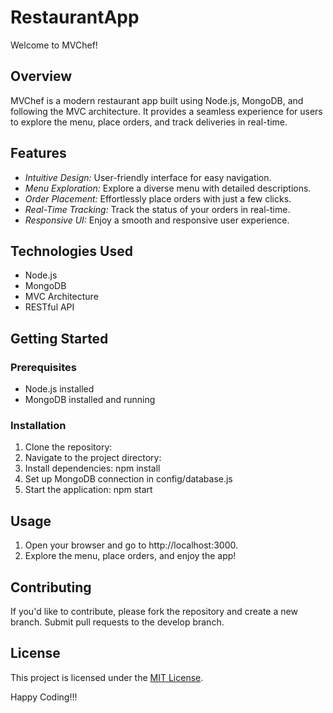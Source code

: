 # RestaurantApp

Welcome to MVChef!

## Overview

MVChef is a modern restaurant app built using Node.js, MongoDB, and following the MVC architecture. It provides a seamless experience for users to explore the menu, place orders, and track deliveries in real-time.

## Features

- *Intuitive Design:* User-friendly interface for easy navigation.
- *Menu Exploration:* Explore a diverse menu with detailed descriptions.
- *Order Placement:* Effortlessly place orders with just a few clicks.
- *Real-Time Tracking:* Track the status of your orders in real-time.
- *Responsive UI:* Enjoy a smooth and responsive user experience.

## Technologies Used

- Node.js
- MongoDB
- MVC Architecture
- RESTful API

## Getting Started

### Prerequisites

- Node.js installed
- MongoDB installed and running

### Installation

1. Clone the repository: 
2. Navigate to the project directory: 
3. Install dependencies: npm install
4. Set up MongoDB connection in config/database.js
5. Start the application: npm start

## Usage

1. Open your browser and go to http://localhost:3000.
2. Explore the menu, place orders, and enjoy the app!

## Contributing

If you'd like to contribute, please fork the repository and create a new branch. Submit pull requests to the develop branch.

## License

This project is licensed under the [MIT License](LICENSE).


Happy Coding!!!
